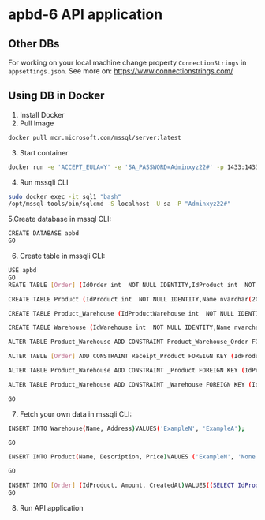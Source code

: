 # apbd-6 API application
## Other DBs
For working on your local machine change property `ConnectionStrings` in `appsettings.json`. 
See more on: https://www.connectionstrings.com/

## Using DB in Docker 
1. Install Docker
3. Pull Image
```bash
docker pull mcr.microsoft.com/mssql/server:latest
```
3. Start container
```bash
docker run -e 'ACCEPT_EULA=Y' -e 'SA_PASSWORD=Adminxyz22#' -p 1433:1433 -d mcr.microsoft.com/mssql/server:latest -n sql1
```
4. Run mssqli CLI
```bash
sudo docker exec -it sql1 "bash"
/opt/mssql-tools/bin/sqlcmd -S localhost -U sa -P "Adminxyz22#"
```
5.Create database in mssql CLI:
```bash
CREATE DATABASE apbd
GO

```
6. Create table in mssqli CLI:
```bash
USE apbd
GO
REATE TABLE [Order] (IdOrder int  NOT NULL IDENTITY,IdProduct int  NOT NULL,Amount int  NOT NULL,CreatedAt datetime  NOT NULL,FulfilledAt datetime  NULL,CONSTRAINT Order_pk PRIMARY KEY  (IdOrder));

CREATE TABLE Product (IdProduct int  NOT NULL IDENTITY,Name nvarchar(200)  NOT NULL,Description nvarchar(200)  NOT NULL,Price numeric(25,2)  NOT NULL,CONSTRAINT Product_pk PRIMARY KEY  (IdProduct));

CREATE TABLE Product_Warehouse (IdProductWarehouse int  NOT NULL IDENTITY,IdWarehouse int  NOT NULL,IdProduct int  NOT NULL,IdOrder int  NOT NULL,Amount int  NOT NULL,Price numeric(25,2)  NOT NULL,CreatedAt datetime  NOT NULL,CONSTRAINT Product_Warehouse_pk PRIMARY KEY  (IdProductWarehouse));

CREATE TABLE Warehouse (IdWarehouse int  NOT NULL IDENTITY,Name nvarchar(200)  NOT NULL,Address nvarchar(200)  NOT NULL,CONSTRAINT Warehouse_pk PRIMARY KEY  (IdWarehouse));

ALTER TABLE Product_Warehouse ADD CONSTRAINT Product_Warehouse_Order FOREIGN KEY (IdOrder)REFERENCES [Order] (IdOrder);

ALTER TABLE [Order] ADD CONSTRAINT Receipt_Product FOREIGN KEY (IdProduct) REFERENCES Product (IdProduct);

ALTER TABLE Product_Warehouse ADD CONSTRAINT _Product FOREIGN KEY (IdProduct) REFERENCES Product (IdProduct);

ALTER TABLE Product_Warehouse ADD CONSTRAINT _Warehouse FOREIGN KEY (IdWarehouse) REFERENCES Warehouse (IdWarehouse);

GO
```
7. Fetch your own data
  in mssqli CLI:
```bash
INSERT INTO Warehouse(Name, Address)VALUES('ExampleN', 'ExampleA');

GO

INSERT INTO Product(Name, Description, Price)VALUES ('ExampleN', 'None', 1),('ExampleN2', 'None', 2),('ExampleN3', 'None', 3);

GO

INSERT INTO [Order] (IdProduct, Amount, CreatedAt)VALUES((SELECT IdProduct FROM Product WHERE Name='Example'), 1, GETDATE());
GO
```
8. Run API application

